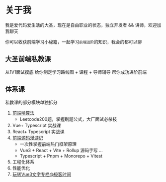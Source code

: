 
<script setup>
import { VPTeamMembers } from 'vitepress/theme'
import { useData } from 'vitepress'

const members = [
  {
    avatar: 'https://www.github.com/yyx990803.png',
    name: 'Evan You',
    title: 'Creator',
    links: [
      { icon: 'github', link: 'https://github.com/yyx990803' },
      { icon: 'twitter', link: 'https://twitter.com/youyuxi' }
    ]
  }
]
const { site,theme } = useData()
</script>


# 关于我

我是爱代码爱生活的大圣，现在是自由职业的状态，独立开发者 && 讲师，欢迎加我聊天

你可以收获前端学习小秘籍，一起学习`前端进阶`的知识，我会的都可以聊


<!-- <VPTeamMembers size="medium" :members="members" /> -->



<!-- <img :src="theme.me.wechat" width="280"> -->


## 大圣前端私教课

从1V1面试摸底 给你制定学习路线图 + 课程 + 导师辅导  帮你成功进阶前端


## 体系课
私教课的部分模块单独拆分

1. [前端啃算法](https://blc.xet.tech/s/2Ajvex)
   - Leetcode200题，掌握刷题公式，大厂面试必杀技
2. Vue+ Typescript 实战课
3. React+ Typescript 实战课
4. [前端源码漫游记](https://blc.xet.tech/s/3zmqj7)
   - 一次性掌握前端热门框架原理 
   - Vue3 + React + Vite + Rollup 源码手写 ...
   - Typescript + Pnpm + Monorepo + Vitest
5. 工程化体系
6. 性能优化
7. [玩转Vue3文字专栏@极客时间](http://gk.link/a/10BM3)

